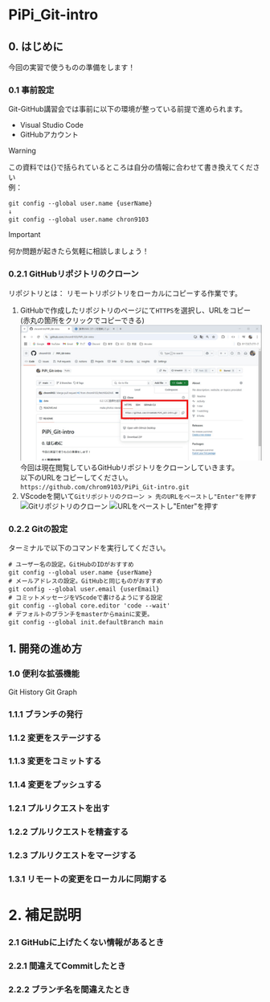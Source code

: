 # PiPi_Git-intro
## 0. はじめに
今回の実習で使うものの準備をします！
### 0.1 事前設定
Git-GitHub講習会では事前に以下の環境が整っている前提で進められます。
 - Visual Studio Code
 - GitHubアカウント


> [!WARNING]
> この資料では{}で括られているところは自分の情報に合わせて書き換えてください  
> 例：
> ```
>git config --global user.name {userName}
>↓
>git config --global user.name chron9103
> ```

> [!IMPORTANT]
> 何か問題が起きたら気軽に相談しましょう！

### 0.2.1 GitHubリポジトリのクローン
リポジトリとは：
リモートリポジトリをローカルにコピーする作業です。  
1. GitHubで作成したリポジトリのページにて`HTTPS`を選択し、URLをコピー (赤丸の箇所をクリックでコピーできる)
![GitリポジトリのURLを取得(HTTPS)](data/0.2.1.1.JPG)
今回は現在閲覧しているGitHubリポジトリをクローンしていきます。  
以下のURLをコピーしてください。
```https://github.com/chrom9103/PiPi_Git-intro.git```
2. VScodeを開いて`Gitリポジトリのクローン > 先のURLをペーストし"Enter"を押す`
![Gitリポジトリのクローン](data/0.2.1.2.1.JPG)
![URLをペーストし"Enter"を押す](data/0.2.1.2.2.JPG)

### 0.2.2 Gitの設定
ターミナルで以下のコマンドを実行してください。
```
# ユーザー名の設定。GitHubのIDがおすすめ
git config --global user.name {userName}
# メールアドレスの設定。GitHubと同じものがおすすめ
git config --global user.email {userEmail}
# コミットメッセージをVScodeで書けるようにする設定
git config --global core.editor 'code --wait'
# デフォルトのブランチをmasterからmainに変更。
git config --global init.defaultBranch main
```
## 1. 開発の進め方

### 1.0 便利な拡張機能
Git History
Git Graph

### 1.1.1 ブランチの発行

### 1.1.2 変更をステージする

### 1.1.3 変更をコミットする

### 1.1.4 変更をプッシュする

### 1.2.1 プルリクエストを出す

### 1.2.2 プルリクエストを精査する

### 1.2.3 プルリクエストをマージする

### 1.3.1 リモートの変更をローカルに同期する

# 2. 補足説明

### 2.1 GitHubに上げたくない情報があるとき

### 2.2.1 間違えてCommitしたとき

### 2.2.2 ブランチ名を間違えたとき
